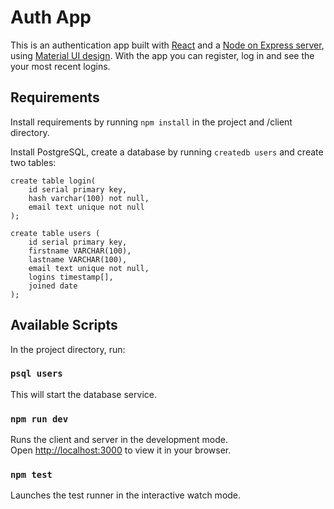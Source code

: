 # Auth App

This is an authentication app built with [React](https://reactjs.org/) and a [Node on Express server](https://expressjs.com/), using [Material UI design](https://mui.com/). With the app you can register, log in and see the your most recent logins.

## Requirements

Install requirements by running `npm install` in the project and /client directory.

Install PostgreSQL, create a database by running `createdb users` and create two tables:

```
create table login(
    id serial primary key,
    hash varchar(100) not null,
    email text unique not null
);
```

```
create table users (
    id serial primary key,
    firstname VARCHAR(100),
    lastname VARCHAR(100),
    email text unique not null,
    logins timestamp[],
    joined date
);
```

## Available Scripts

In the project directory, run:

### `psql users`

This will start the database service.

### `npm run dev`

Runs the client and server in the development mode.\
Open [http://localhost:3000](http://localhost:3000) to view it in your browser.

### `npm test`

Launches the test runner in the interactive watch mode.

